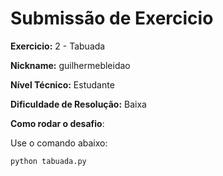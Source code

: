 # Submissão de Exercicio

**Exercicio:** 2 - Tabuada

**Nickname:** guilhermebleidao

**Nível Técnico:** Estudante

**Dificuldade de Resolução:** Baixa

**Como rodar o desafio**: 

Use o comando abaixo: 
```bash
python tabuada.py
```